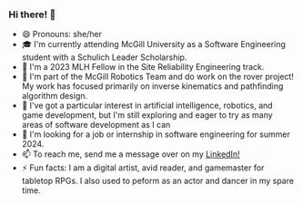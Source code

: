 ### Hi there! 👋

- 😄 Pronouns: she/her
- 🎓 I'm currently attending McGill University as a Software Engineering student with a Schulich Leader Scholarship.
- 📌 I'm a 2023 MLH Fellow in the Site Reliability Engineering track.
- 🔭 I'm part of the McGill Robotics Team and do work on the rover project! My work has focused primarily on inverse kinematics and pathfinding algorithm design.
- 💙 I've got a particular interest in artificial intelligence, robotics, and game development, but I'm still exploring and eager to try as many areas of software development as I can
- 🔎 I'm looking for a job or internship in software engineering for summer 2024.
- 📫 To reach me, send me a message over on my [LinkedIn!](https://www.linkedin.com/in/aerin-brown-054676219/)
- ⚡ Fun facts: I am a digital artist, avid reader, and gamemaster for tabletop RPGs. I also used to peform as an actor and dancer in my spare time.

